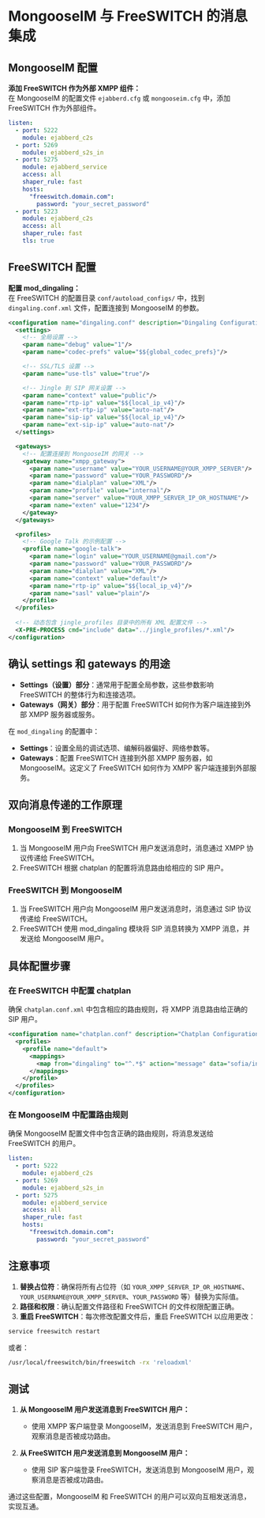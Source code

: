 
# MongooseIM 与 FreeSWITCH 的消息集成

## MongooseIM 配置

**添加 FreeSWITCH 作为外部 XMPP 组件：**  
在 MongooseIM 的配置文件 `ejabberd.cfg` 或 `mongooseim.cfg` 中，添加 FreeSWITCH 作为外部组件。

```yaml
listen:
  - port: 5222
    module: ejabberd_c2s
  - port: 5269
    module: ejabberd_s2s_in
  - port: 5275
    module: ejabberd_service
    access: all
    shaper_rule: fast
    hosts:
      "freeswitch.domain.com":
        password: "your_secret_password"
  - port: 5223
    module: ejabberd_c2s
    access: all
    shaper_rule: fast
    tls: true
```

## FreeSWITCH 配置

**配置 mod_dingaling：**  
在 FreeSWITCH 的配置目录 `conf/autoload_configs/` 中，找到 `dingaling.conf.xml` 文件，配置连接到 MongooseIM 的参数。

```xml
<configuration name="dingaling.conf" description="Dingaling Configuration">
  <settings>
    <!-- 全局设置 -->
    <param name="debug" value="1"/>
    <param name="codec-prefs" value="$${global_codec_prefs}"/>

    <!-- SSL/TLS 设置 -->
    <param name="use-tls" value="true"/>

    <!-- Jingle 到 SIP 网关设置 -->
    <param name="context" value="public"/>
    <param name="rtp-ip" value="$${local_ip_v4}"/>
    <param name="ext-rtp-ip" value="auto-nat"/>
    <param name="sip-ip" value="$${local_ip_v4}"/>
    <param name="ext-sip-ip" value="auto-nat"/>
  </settings>

  <gateways>
    <!-- 配置连接到 MongooseIM 的网关 -->
    <gateway name="xmpp_gateway">
      <param name="username" value="YOUR_USERNAME@YOUR_XMPP_SERVER"/>
      <param name="password" value="YOUR_PASSWORD"/>
      <param name="dialplan" value="XML"/>
      <param name="profile" value="internal"/>
      <param name="server" value="YOUR_XMPP_SERVER_IP_OR_HOSTNAME"/>
      <param name="exten" value="1234"/>
    </gateway>
  </gateways>

  <profiles>
    <!-- Google Talk 的示例配置 -->
    <profile name="google-talk">
      <param name="login" value="YOUR_USERNAME@gmail.com"/>
      <param name="password" value="YOUR_PASSWORD"/>
      <param name="dialplan" value="XML"/>
      <param name="context" value="default"/>
      <param name="rtp-ip" value="$${local_ip_v4}"/>
      <param name="sasl" value="plain"/>
    </profile>
  </profiles>
  
  <!-- 动态包含 jingle_profiles 目录中的所有 XML 配置文件 -->
  <X-PRE-PROCESS cmd="include" data="../jingle_profiles/*.xml"/>
</configuration>
```

## 确认 settings 和 gateways 的用途
- **Settings（设置）部分**：通常用于配置全局参数，这些参数影响 FreeSWITCH 的整体行为和连接选项。
- **Gateways（网关）部分**：用于配置 FreeSWITCH 如何作为客户端连接到外部 XMPP 服务器或服务。

在 `mod_dingaling` 的配置中：
- **Settings**：设置全局的调试选项、编解码器偏好、网络参数等。
- **Gateways**：配置 FreeSWITCH 连接到外部 XMPP 服务器，如 MongooseIM。这定义了 FreeSWITCH 如何作为 XMPP 客户端连接到外部服务。

## 双向消息传递的工作原理

### MongooseIM 到 FreeSWITCH

1. 当 MongooseIM 用户向 FreeSWITCH 用户发送消息时，消息通过 XMPP 协议传递给 FreeSWITCH。
2. FreeSWITCH 根据 chatplan 的配置将消息路由给相应的 SIP 用户。

### FreeSWITCH 到 MongooseIM

1. 当 FreeSWITCH 用户向 MongooseIM 用户发送消息时，消息通过 SIP 协议传递给 FreeSWITCH。
2. FreeSWITCH 使用 mod_dingaling 模块将 SIP 消息转换为 XMPP 消息，并发送给 MongooseIM 用户。

## 具体配置步骤

### 在 FreeSWITCH 中配置 chatplan

确保 `chatplan.conf.xml` 中包含相应的路由规则，将 XMPP 消息路由给正确的 SIP 用户。

```xml
<configuration name="chatplan.conf" description="Chatplan Configuration">
  <profiles>
    <profile name="default">
      <mappings>
        <map from="dingaling" to="^.*$" action="message" data="sofia/internal/${destination_number}@sipdomain.com"/>
      </mappings>
    </profile>
  </profiles>
</configuration>
```

### 在 MongooseIM 中配置路由规则

确保 MongooseIM 配置文件中包含正确的路由规则，将消息发送给 FreeSWITCH 的用户。

```yaml
listen:
  - port: 5222
    module: ejabberd_c2s
  - port: 5269
    module: ejabberd_s2s_in
  - port: 5275
    module: ejabberd_service
    access: all
    shaper_rule: fast
    hosts:
      "freeswitch.domain.com":
        password: "your_secret_password"
```

## 注意事项
1. **替换占位符**：确保将所有占位符（如 `YOUR_XMPP_SERVER_IP_OR_HOSTNAME`、`YOUR_USERNAME@YOUR_XMPP_SERVER`、`YOUR_PASSWORD` 等）替换为实际值。
2. **路径和权限**：确认配置文件路径和 FreeSWITCH 的文件权限配置正确。
3. **重启 FreeSWITCH**：每次修改配置文件后，重启 FreeSWITCH 以应用更改：

```bash
service freeswitch restart
```

或者：

```bash
/usr/local/freeswitch/bin/freeswitch -rx 'reloadxml'
```

## 测试

1. **从 MongooseIM 用户发送消息到 FreeSWITCH 用户：**
   - 使用 XMPP 客户端登录 MongooseIM，发送消息到 FreeSWITCH 用户，观察消息是否被成功路由。

2. **从 FreeSWITCH 用户发送消息到 MongooseIM 用户：**
   - 使用 SIP 客户端登录 FreeSWITCH，发送消息到 MongooseIM 用户，观察消息是否被成功路由。

通过这些配置，MongooseIM 和 FreeSWITCH 的用户可以双向互相发送消息，实现互通。
